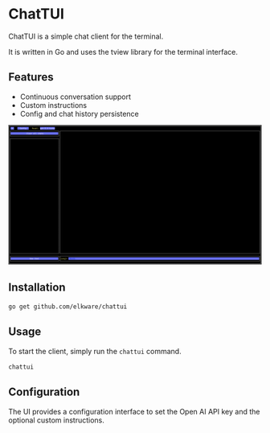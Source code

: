 # ChatTUI

ChatTUI is a simple chat client for the terminal.

It is written in Go and uses the tview library for the terminal interface.

## Features

- Continuous conversation support
- Custom instructions
- Config and chat history persistence

![chattui.gif](chattui.gif)

## Installation

```bash
go get github.com/elkware/chattui
```

## Usage

To start the client, simply run the `chattui` command.

```bash
chattui
```

## Configuration

The UI provides a configuration interface to set the Open AI API key and the optional custom instructions.
